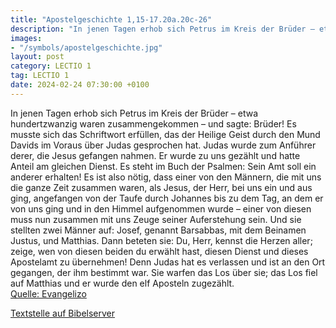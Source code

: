 ```yaml
---
title: "Apostelgeschichte 1,15-17.20a.20c-26"
description: "In jenen Tagen erhob sich Petrus im Kreis der Brüder – etwa hundertzwanzig waren zusammengekommen – und sagte: Brüder! Es musste sich das Schriftwort erfüllen, das der Heilige Geist durch den Mund Davids im Voraus über Judas gesprochen hat. Judas wurde zum Anführer derer, die Jes...."
images:
- "/symbols/apostelgeschichte.jpg"
layout: post
category: LECTIO 1
tag: LECTIO 1
date: 2024-02-24 07:30:00 +0100
---
```

In jenen Tagen erhob sich Petrus im Kreis der Brüder – etwa hundertzwanzig waren zusammengekommen – und sagte:
Brüder! Es musste sich das Schriftwort erfüllen, das der Heilige Geist durch den Mund Davids im Voraus über Judas gesprochen hat. Judas wurde zum Anführer derer, die Jesus gefangen nahmen.<!--more-->
Er wurde zu uns gezählt und hatte Anteil am gleichen Dienst.
Es steht im Buch der Psalmen:
Sein Amt soll ein anderer erhalten!
Es ist also nötig, dass einer von den Männern, die mit uns die ganze Zeit zusammen waren, als Jesus, der Herr, bei uns ein und aus ging,
angefangen von der Taufe durch Johannes bis zu dem Tag, an dem er von uns ging und in den Himmel aufgenommen wurde – einer von diesen muss nun zusammen mit uns Zeuge seiner Auferstehung sein.
Und sie stellten zwei Männer auf: Josef, genannt Barsabbas, mit dem Beinamen Justus, und Matthias.
Dann beteten sie: Du, Herr, kennst die Herzen aller; zeige, wen von diesen beiden du erwählt hast,
diesen Dienst und dieses Apostelamt zu übernehmen! Denn Judas hat es verlassen und ist an den Ort gegangen, der ihm bestimmt war.
Sie warfen das Los über sie; das Los fiel auf Matthias und er wurde den elf Aposteln zugezählt.<br>
[Quelle: Evangelizo](https://evangeliumtagfuertag.org/DE/gospel)

[Textstelle auf Bibelserver](https://www.bibleserver.com/EU/Apostelgeschichte1,15-17.20a.20c-26)
